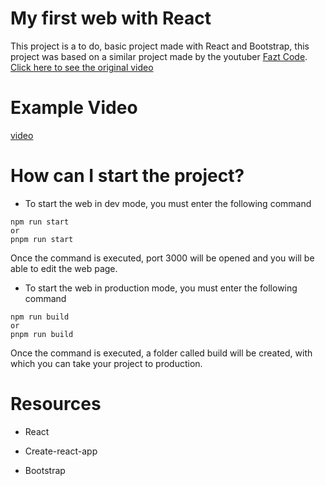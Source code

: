# My first web with React

This project is a to do, basic project made with React and Bootstrap, this project was based on a similar project made by the youtuber [Fazt Code](https://www.youtube.com/@FaztCode).
[Click here to see the original video](https://youtu.be/sjrK6RA65eQ?si=_Ud8d2CUoBiKtmH8)

# Example Video

[video](https://github.com/Over1185/To-do-React/assets/92834159/6afd1300-d9d9-47c1-8b2d-57e3f86e5950)

# How can I start the project?

* To start the web in dev mode, you must enter the following command

```
npm run start
or
pnpm run start
```

Once the command is executed, port 3000 will be opened and you will be able to edit the web page.

* To start the web in production mode, you must enter the following command

```
npm run build
or
pnpm run build
```

Once the command is executed, a folder called build will be created, with which you can take your project to production.

# Resources

* React

* Create-react-app
* Bootstrap
